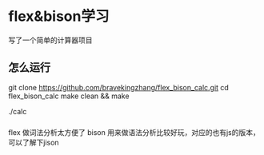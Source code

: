 # flex&bison学习
写了一个简单的计算器项目

## 怎么运行
git clone https://github.com/bravekingzhang/flex_bison_calc.git
cd flex_bison_calc
make clean && make

./calc

###
flex 做词法分析太方便了
bison 用来做语法分析比较好玩，对应的也有js的版本，可以了解下jison


